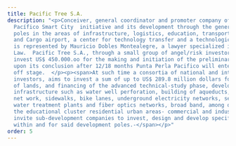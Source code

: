```yaml
---
title: Pacific Tree S.A.
description: "<p>Conceiver, general coordinator and promoter company of Punta Perla
  Pacífico Smart City  initiative and its development through the generation of specialized
  poles in the areas of infrastructure, logistics, education, transportation, ports
  and Cargo airport, a center for technology transfer and a technological park.  It
  is represented by Mauricio Dobles Montealegre, a lawyer specialized in Corporate
  Law.  Pacific Tree S.A., through a small group of angel/risk investors plans to
  invest US$ 450.000.oo for the making and initiation of the preliminary study phase,
  upon its conclusion after 12/18 months Punta Perla Pacifico will enter its take
  off stage.  </p><p><span>At such time a consortia of national and international
  investors, aims to invest a sum of up to US$ 289.8 million dollars for the purchase
  of lands, and financing of the advanced technical-study phase, development of basic
  infrastructure such as water well perforation, building of aqueducts, streets,transportation
  net work, sidewalks, bike lanes, underground electricity networks, sewer systems,
  water treatment plants and fiber optics networks, broad band, among others, construction
  the educational cluster residential urban areas- commercial and industrial. We  will
  invite sub-development companies to invest, design and develop specific sections
  within and for said development poles.-</span></p>"
order: 5
---
```


